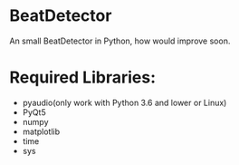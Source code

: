 # BeatDetector

An small BeatDetector in Python, how would improve soon.



# Required Libraries:
- pyaudio(only work with Python 3.6 and lower or Linux)
- PyQt5
- numpy
- matplotlib
- time
- sys



